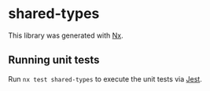 # shared-types

This library was generated with [Nx](https://nx.dev).





## Running unit tests

Run `nx test shared-types` to execute the unit tests via [Jest](https://jestjs.io).


